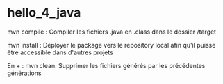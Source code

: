 # hello_4_java

mvn compile : 
Compiler les fichiers .java en .class dans le dossier /target 

mvn install : Déployer le package vers le repository local afin qu'il puisse être accessible dans d'autres projets

En + : 
mvn clean: Supprimer les fichiers générés par les précédentes générations
